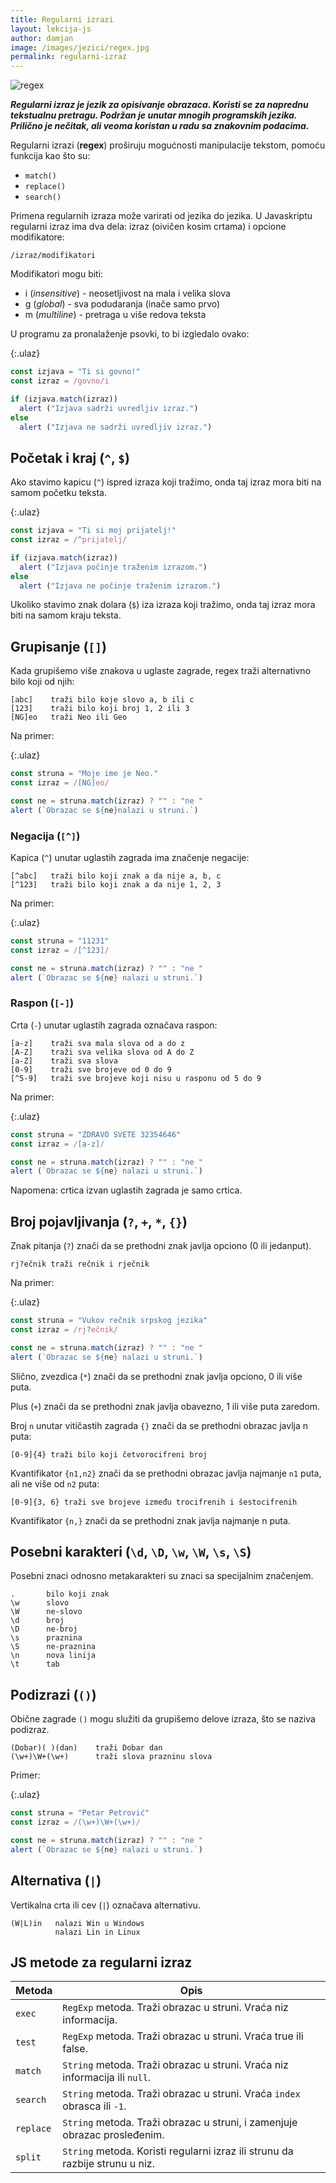 ```yaml
---
title: Regularni izrazi
layout: lekcija-js
author: damjan
image: /images/jezici/regex.jpg
permalink: regularni-izraz
---
```


![regex]({{page.image}})

***Regularni izraz je jezik za opisivanje obrazaca. Koristi se za naprednu tekstualnu pretragu. Podržan je unutar mnogih programskih jezika. Prilično je nečitak, ali veoma koristan u radu sa znakovnim podacima.***

Regularni izrazi (**regex**) proširuju mogućnosti manipulacije tekstom, pomoću funkcija kao što su:

- `match()`
- `replace()`
- `search()`

Primena regularnih izraza može varirati od jezika do jezika. U Javaskriptu regularni izraz ima dva dela: izraz (oivičen kosim crtama) i opcione modifikatore:

```
/izraz/modifikatori
```

Modifikatori mogu biti:

- i (*insensitive*) - neosetljivost na mala i velika slova
- g (*global*) - sva podudaranja (inače samo prvo)
- m (*multiline*) - pretraga u više redova teksta

U programu za pronalaženje psovki, to bi izgledalo ovako:

{:.ulaz}
```js
const izjava = "Ti si govno!"
const izraz = /govno/i

if (izjava.match(izraz))
  alert ("Izjava sadrži uvredljiv izraz.")
else
  alert ("Izjava ne sadrži uvredljiv izraz.")
```

## Početak i kraj (`^`, `$`)

Ako stavimo kapicu (`^`) ispred izraza koji tražimo, onda taj izraz mora biti na samom početku teksta.

{:.ulaz}
```js
const izjava = "Ti si moj prijatelj!"
const izraz = /^prijatelj/

if (izjava.match(izraz))
  alert ("Izjava počinje traženim izrazom.")
else
  alert ("Izjava ne počinje traženim izrazom.")
```

Ukoliko stavimo znak dolara (`$`) iza izraza koji tražimo, onda taj izraz mora biti na samom kraju teksta.

## Grupisanje (`[]`)

Kada grupišemo više znakova u uglaste zagrade, regex traži alternativno bilo koji od njih:

```
[abc]    traži bilo koje slovo a, b ili c
[123]    traži bilo koji broj 1, 2 ili 3
[NG]eo   traži Neo ili Geo
```

Na primer:

{:.ulaz}
```js
const struna = "Moje ime je Neo."
const izraz = /[NG]eo/

const ne = struna.match(izraz) ? "" : "ne "
alert (`Obrazac se ${ne}nalazi u struni.`)
```

### Negacija (`[^]`)

Kapica (`^`) unutar uglastih zagrada ima značenje negacije:

```
[^abc]   traži bilo koji znak a da nije a, b, c
[^123]   traži bilo koji znak a da nije 1, 2, 3
```

Na primer:

{:.ulaz}
```js
const struna = "11231"
const izraz = /[^123]/

const ne = struna.match(izraz) ? "" : "ne "
alert (`Obrazac se ${ne} nalazi u struni.`)
```

### Raspon (`[-]`)

Crta (`-`) unutar uglastih zagrada označava raspon:

```
[a-z]    traži sva mala slova od a do z
[A-Z]    traži sva velika slova od A do Z
[a-Z]    traži sva slova
[0-9]    traži sve brojeve od 0 do 9
[^5-9]   traži sve brojeve koji nisu u rasponu od 5 do 9
```

Na primer:

{:.ulaz}
```js
const struna = "ZDRAVO SVETE 32354646"
const izraz = /[a-z]/

const ne = struna.match(izraz) ? "" : "ne "
alert (`Obrazac se ${ne} nalazi u struni.`)
```

Napomena: crtica izvan uglastih zagrada je samo crtica.

## Broj pojavljivanja (`?`, `+`, `*`, `{}`)

Znak pitanja (`?`) znači da se prethodni znak javlja opciono (0 ili jedanput).

```
rj?ečnik traži rečnik i rječnik
```

Na primer:

{:.ulaz}
```js
const struna = "Vukov rečnik srpskog jezika"
const izraz = /rj?ečnik/

const ne = struna.match(izraz) ? "" : "ne "
alert (`Obrazac se ${ne} nalazi u struni.`)
```

Slično, zvezdica (`*`) znači da se prethodni znak javlja opciono, 0 ili više puta.

Plus (`+`) znači da se prethodni znak javlja obavezno, 1 ili više puta zaredom.

Broj `n` unutar vitičastih zagrada `{}` znači da se prethodni obrazac javlja n puta:

```
[0-9]{4} traži bilo koji četvorocifreni broj
```

Kvantifikator `{n1,n2}` znači da se prethodni obrazac javlja najmanje `n1` puta, ali ne više od `n2` puta:

```
[0-9]{3, 6} traži sve brojeve između trocifrenih i šestocifrenih
```

Kvantifikator `{n,}` znači da se prethodni znak javlja najmanje n puta.

## Posebni karakteri (`\d`, `\D`, `\w`, `\W`, `\s`, `\S`)

Posebni znaci odnosno metakarakteri su znaci sa specijalnim značenjem.

```
.       bilo koji znak
\w      slovo
\W      ne-slovo
\d      broj
\D      ne-broj
\s      praznina
\S      ne-praznina
\n      nova linija
\t      tab
```

## Podizrazi (`()`)

Obične zagrade `()` mogu služiti da grupišemo delove izraza, što se naziva podizraz.

```
(Dobar)( )(dan)    traži Dobar dan
(\w+)\W+(\w+)      traži slova prazninu slova
```

Primer:

{:.ulaz}
```js
const struna = "Petar Petrović"
const izraz = /(\w+)\W+(\w+)/

const ne = struna.match(izraz) ? "" : "ne "
alert (`Obrazac se ${ne} nalazi u struni.`)
```

## Alternativa (`|`)

Vertikalna crta ili cev (`|`) označava alternativu.

```
(W|L)in   nalazi Win u Windows
          nalazi Lin in Linux
```

## JS metode za regularni izraz

Metoda      | Opis
---         | ---
`exec`      | `RegExp` metoda. Traži obrazac u struni. Vraća niz informacija.
`test`      | `RegExp` metoda. Traži obrazac u struni. Vraća true ili false.
`match`     | `String` metoda. Traži obrazac u struni. Vraća niz informacija ili `null`.
`search`    | `String` metoda. Traži obrazac u struni. Vraća `index` obrasca ili `-1`.
`replace`   | `String` metoda. Traži obrazac u struni, i zamenjuje obrazac prosleđenim.
`split`     | `String` metoda. Koristi regularni izraz ili strunu da razbije strunu u niz.
